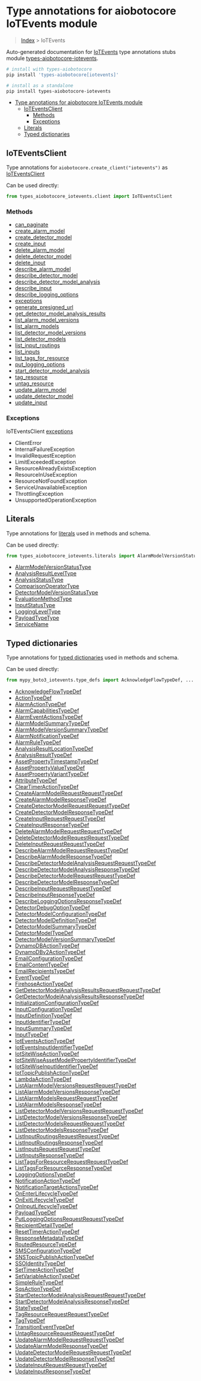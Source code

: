 <a id="type-annotations-for-aiobotocore-iotevents-module"></a>

# Type annotations for aiobotocore IoTEvents module

> [Index](..) > IoTEvents

Auto-generated documentation for
[IoTEvents](https://boto3.amazonaws.com/v1/documentation/api/latest/reference/services/iotevents.html#IoTEvents)
type annotations stubs module
[types-aiobotocore-iotevents](https://pypi.org/project/types-aiobotocore-iotevents/).

```bash
# install with types-aiobotocore
pip install 'types-aiobotocore[iotevents]'

# install as a standalone
pip install types-aiobotocore-iotevents
```

- [Type annotations for aiobotocore IoTEvents module](#type-annotations-for-aiobotocore-iotevents-module)
  - [IoTEventsClient](#ioteventsclient)
    - [Methods](#methods)
    - [Exceptions](#exceptions)
  - [Literals](#literals)
  - [Typed dictionaries](#typed-dictionaries)

<a id="ioteventsclient"></a>

## IoTEventsClient

Type annotations for `aiobotocore.create_client("iotevents")` as
[IoTEventsClient](./client.md)

Can be used directly:

```python
from types_aiobotocore_iotevents.client import IoTEventsClient
```

<a id="methods"></a>

### Methods

- [can_paginate](./client.md#can_paginate)
- [create_alarm_model](./client.md#create_alarm_model)
- [create_detector_model](./client.md#create_detector_model)
- [create_input](./client.md#create_input)
- [delete_alarm_model](./client.md#delete_alarm_model)
- [delete_detector_model](./client.md#delete_detector_model)
- [delete_input](./client.md#delete_input)
- [describe_alarm_model](./client.md#describe_alarm_model)
- [describe_detector_model](./client.md#describe_detector_model)
- [describe_detector_model_analysis](./client.md#describe_detector_model_analysis)
- [describe_input](./client.md#describe_input)
- [describe_logging_options](./client.md#describe_logging_options)
- [exceptions](./client.md#exceptions)
- [generate_presigned_url](./client.md#generate_presigned_url)
- [get_detector_model_analysis_results](./client.md#get_detector_model_analysis_results)
- [list_alarm_model_versions](./client.md#list_alarm_model_versions)
- [list_alarm_models](./client.md#list_alarm_models)
- [list_detector_model_versions](./client.md#list_detector_model_versions)
- [list_detector_models](./client.md#list_detector_models)
- [list_input_routings](./client.md#list_input_routings)
- [list_inputs](./client.md#list_inputs)
- [list_tags_for_resource](./client.md#list_tags_for_resource)
- [put_logging_options](./client.md#put_logging_options)
- [start_detector_model_analysis](./client.md#start_detector_model_analysis)
- [tag_resource](./client.md#tag_resource)
- [untag_resource](./client.md#untag_resource)
- [update_alarm_model](./client.md#update_alarm_model)
- [update_detector_model](./client.md#update_detector_model)
- [update_input](./client.md#update_input)

<a id="exceptions"></a>

### Exceptions

IoTEventsClient [exceptions](./client.md#exceptions)

- ClientError
- InternalFailureException
- InvalidRequestException
- LimitExceededException
- ResourceAlreadyExistsException
- ResourceInUseException
- ResourceNotFoundException
- ServiceUnavailableException
- ThrottlingException
- UnsupportedOperationException

<a id="literals"></a>

## Literals

Type annotations for [literals](./literals.md) used in methods and schema.

Can be used directly:

```python
from types_aiobotocore_iotevents.literals import AlarmModelVersionStatusType, ...
```

- [AlarmModelVersionStatusType](./literals.md#alarmmodelversionstatustype)
- [AnalysisResultLevelType](./literals.md#analysisresultleveltype)
- [AnalysisStatusType](./literals.md#analysisstatustype)
- [ComparisonOperatorType](./literals.md#comparisonoperatortype)
- [DetectorModelVersionStatusType](./literals.md#detectormodelversionstatustype)
- [EvaluationMethodType](./literals.md#evaluationmethodtype)
- [InputStatusType](./literals.md#inputstatustype)
- [LoggingLevelType](./literals.md#loggingleveltype)
- [PayloadTypeType](./literals.md#payloadtypetype)
- [ServiceName](./literals.md#servicename)

<a id="typed-dictionaries"></a>

## Typed dictionaries

Type annotations for [typed dictionaries](./type_defs.md) used in methods and
schema.

Can be used directly:

```python
from mypy_boto3_iotevents.type_defs import AcknowledgeFlowTypeDef, ...
```

- [AcknowledgeFlowTypeDef](./type_defs.md#acknowledgeflowtypedef)
- [ActionTypeDef](./type_defs.md#actiontypedef)
- [AlarmActionTypeDef](./type_defs.md#alarmactiontypedef)
- [AlarmCapabilitiesTypeDef](./type_defs.md#alarmcapabilitiestypedef)
- [AlarmEventActionsTypeDef](./type_defs.md#alarmeventactionstypedef)
- [AlarmModelSummaryTypeDef](./type_defs.md#alarmmodelsummarytypedef)
- [AlarmModelVersionSummaryTypeDef](./type_defs.md#alarmmodelversionsummarytypedef)
- [AlarmNotificationTypeDef](./type_defs.md#alarmnotificationtypedef)
- [AlarmRuleTypeDef](./type_defs.md#alarmruletypedef)
- [AnalysisResultLocationTypeDef](./type_defs.md#analysisresultlocationtypedef)
- [AnalysisResultTypeDef](./type_defs.md#analysisresulttypedef)
- [AssetPropertyTimestampTypeDef](./type_defs.md#assetpropertytimestamptypedef)
- [AssetPropertyValueTypeDef](./type_defs.md#assetpropertyvaluetypedef)
- [AssetPropertyVariantTypeDef](./type_defs.md#assetpropertyvarianttypedef)
- [AttributeTypeDef](./type_defs.md#attributetypedef)
- [ClearTimerActionTypeDef](./type_defs.md#cleartimeractiontypedef)
- [CreateAlarmModelRequestRequestTypeDef](./type_defs.md#createalarmmodelrequestrequesttypedef)
- [CreateAlarmModelResponseTypeDef](./type_defs.md#createalarmmodelresponsetypedef)
- [CreateDetectorModelRequestRequestTypeDef](./type_defs.md#createdetectormodelrequestrequesttypedef)
- [CreateDetectorModelResponseTypeDef](./type_defs.md#createdetectormodelresponsetypedef)
- [CreateInputRequestRequestTypeDef](./type_defs.md#createinputrequestrequesttypedef)
- [CreateInputResponseTypeDef](./type_defs.md#createinputresponsetypedef)
- [DeleteAlarmModelRequestRequestTypeDef](./type_defs.md#deletealarmmodelrequestrequesttypedef)
- [DeleteDetectorModelRequestRequestTypeDef](./type_defs.md#deletedetectormodelrequestrequesttypedef)
- [DeleteInputRequestRequestTypeDef](./type_defs.md#deleteinputrequestrequesttypedef)
- [DescribeAlarmModelRequestRequestTypeDef](./type_defs.md#describealarmmodelrequestrequesttypedef)
- [DescribeAlarmModelResponseTypeDef](./type_defs.md#describealarmmodelresponsetypedef)
- [DescribeDetectorModelAnalysisRequestRequestTypeDef](./type_defs.md#describedetectormodelanalysisrequestrequesttypedef)
- [DescribeDetectorModelAnalysisResponseTypeDef](./type_defs.md#describedetectormodelanalysisresponsetypedef)
- [DescribeDetectorModelRequestRequestTypeDef](./type_defs.md#describedetectormodelrequestrequesttypedef)
- [DescribeDetectorModelResponseTypeDef](./type_defs.md#describedetectormodelresponsetypedef)
- [DescribeInputRequestRequestTypeDef](./type_defs.md#describeinputrequestrequesttypedef)
- [DescribeInputResponseTypeDef](./type_defs.md#describeinputresponsetypedef)
- [DescribeLoggingOptionsResponseTypeDef](./type_defs.md#describeloggingoptionsresponsetypedef)
- [DetectorDebugOptionTypeDef](./type_defs.md#detectordebugoptiontypedef)
- [DetectorModelConfigurationTypeDef](./type_defs.md#detectormodelconfigurationtypedef)
- [DetectorModelDefinitionTypeDef](./type_defs.md#detectormodeldefinitiontypedef)
- [DetectorModelSummaryTypeDef](./type_defs.md#detectormodelsummarytypedef)
- [DetectorModelTypeDef](./type_defs.md#detectormodeltypedef)
- [DetectorModelVersionSummaryTypeDef](./type_defs.md#detectormodelversionsummarytypedef)
- [DynamoDBActionTypeDef](./type_defs.md#dynamodbactiontypedef)
- [DynamoDBv2ActionTypeDef](./type_defs.md#dynamodbv2actiontypedef)
- [EmailConfigurationTypeDef](./type_defs.md#emailconfigurationtypedef)
- [EmailContentTypeDef](./type_defs.md#emailcontenttypedef)
- [EmailRecipientsTypeDef](./type_defs.md#emailrecipientstypedef)
- [EventTypeDef](./type_defs.md#eventtypedef)
- [FirehoseActionTypeDef](./type_defs.md#firehoseactiontypedef)
- [GetDetectorModelAnalysisResultsRequestRequestTypeDef](./type_defs.md#getdetectormodelanalysisresultsrequestrequesttypedef)
- [GetDetectorModelAnalysisResultsResponseTypeDef](./type_defs.md#getdetectormodelanalysisresultsresponsetypedef)
- [InitializationConfigurationTypeDef](./type_defs.md#initializationconfigurationtypedef)
- [InputConfigurationTypeDef](./type_defs.md#inputconfigurationtypedef)
- [InputDefinitionTypeDef](./type_defs.md#inputdefinitiontypedef)
- [InputIdentifierTypeDef](./type_defs.md#inputidentifiertypedef)
- [InputSummaryTypeDef](./type_defs.md#inputsummarytypedef)
- [InputTypeDef](./type_defs.md#inputtypedef)
- [IotEventsActionTypeDef](./type_defs.md#ioteventsactiontypedef)
- [IotEventsInputIdentifierTypeDef](./type_defs.md#ioteventsinputidentifiertypedef)
- [IotSiteWiseActionTypeDef](./type_defs.md#iotsitewiseactiontypedef)
- [IotSiteWiseAssetModelPropertyIdentifierTypeDef](./type_defs.md#iotsitewiseassetmodelpropertyidentifiertypedef)
- [IotSiteWiseInputIdentifierTypeDef](./type_defs.md#iotsitewiseinputidentifiertypedef)
- [IotTopicPublishActionTypeDef](./type_defs.md#iottopicpublishactiontypedef)
- [LambdaActionTypeDef](./type_defs.md#lambdaactiontypedef)
- [ListAlarmModelVersionsRequestRequestTypeDef](./type_defs.md#listalarmmodelversionsrequestrequesttypedef)
- [ListAlarmModelVersionsResponseTypeDef](./type_defs.md#listalarmmodelversionsresponsetypedef)
- [ListAlarmModelsRequestRequestTypeDef](./type_defs.md#listalarmmodelsrequestrequesttypedef)
- [ListAlarmModelsResponseTypeDef](./type_defs.md#listalarmmodelsresponsetypedef)
- [ListDetectorModelVersionsRequestRequestTypeDef](./type_defs.md#listdetectormodelversionsrequestrequesttypedef)
- [ListDetectorModelVersionsResponseTypeDef](./type_defs.md#listdetectormodelversionsresponsetypedef)
- [ListDetectorModelsRequestRequestTypeDef](./type_defs.md#listdetectormodelsrequestrequesttypedef)
- [ListDetectorModelsResponseTypeDef](./type_defs.md#listdetectormodelsresponsetypedef)
- [ListInputRoutingsRequestRequestTypeDef](./type_defs.md#listinputroutingsrequestrequesttypedef)
- [ListInputRoutingsResponseTypeDef](./type_defs.md#listinputroutingsresponsetypedef)
- [ListInputsRequestRequestTypeDef](./type_defs.md#listinputsrequestrequesttypedef)
- [ListInputsResponseTypeDef](./type_defs.md#listinputsresponsetypedef)
- [ListTagsForResourceRequestRequestTypeDef](./type_defs.md#listtagsforresourcerequestrequesttypedef)
- [ListTagsForResourceResponseTypeDef](./type_defs.md#listtagsforresourceresponsetypedef)
- [LoggingOptionsTypeDef](./type_defs.md#loggingoptionstypedef)
- [NotificationActionTypeDef](./type_defs.md#notificationactiontypedef)
- [NotificationTargetActionsTypeDef](./type_defs.md#notificationtargetactionstypedef)
- [OnEnterLifecycleTypeDef](./type_defs.md#onenterlifecycletypedef)
- [OnExitLifecycleTypeDef](./type_defs.md#onexitlifecycletypedef)
- [OnInputLifecycleTypeDef](./type_defs.md#oninputlifecycletypedef)
- [PayloadTypeDef](./type_defs.md#payloadtypedef)
- [PutLoggingOptionsRequestRequestTypeDef](./type_defs.md#putloggingoptionsrequestrequesttypedef)
- [RecipientDetailTypeDef](./type_defs.md#recipientdetailtypedef)
- [ResetTimerActionTypeDef](./type_defs.md#resettimeractiontypedef)
- [ResponseMetadataTypeDef](./type_defs.md#responsemetadatatypedef)
- [RoutedResourceTypeDef](./type_defs.md#routedresourcetypedef)
- [SMSConfigurationTypeDef](./type_defs.md#smsconfigurationtypedef)
- [SNSTopicPublishActionTypeDef](./type_defs.md#snstopicpublishactiontypedef)
- [SSOIdentityTypeDef](./type_defs.md#ssoidentitytypedef)
- [SetTimerActionTypeDef](./type_defs.md#settimeractiontypedef)
- [SetVariableActionTypeDef](./type_defs.md#setvariableactiontypedef)
- [SimpleRuleTypeDef](./type_defs.md#simpleruletypedef)
- [SqsActionTypeDef](./type_defs.md#sqsactiontypedef)
- [StartDetectorModelAnalysisRequestRequestTypeDef](./type_defs.md#startdetectormodelanalysisrequestrequesttypedef)
- [StartDetectorModelAnalysisResponseTypeDef](./type_defs.md#startdetectormodelanalysisresponsetypedef)
- [StateTypeDef](./type_defs.md#statetypedef)
- [TagResourceRequestRequestTypeDef](./type_defs.md#tagresourcerequestrequesttypedef)
- [TagTypeDef](./type_defs.md#tagtypedef)
- [TransitionEventTypeDef](./type_defs.md#transitioneventtypedef)
- [UntagResourceRequestRequestTypeDef](./type_defs.md#untagresourcerequestrequesttypedef)
- [UpdateAlarmModelRequestRequestTypeDef](./type_defs.md#updatealarmmodelrequestrequesttypedef)
- [UpdateAlarmModelResponseTypeDef](./type_defs.md#updatealarmmodelresponsetypedef)
- [UpdateDetectorModelRequestRequestTypeDef](./type_defs.md#updatedetectormodelrequestrequesttypedef)
- [UpdateDetectorModelResponseTypeDef](./type_defs.md#updatedetectormodelresponsetypedef)
- [UpdateInputRequestRequestTypeDef](./type_defs.md#updateinputrequestrequesttypedef)
- [UpdateInputResponseTypeDef](./type_defs.md#updateinputresponsetypedef)
